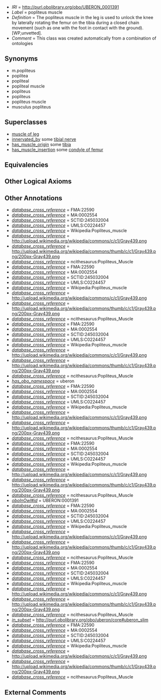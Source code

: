  * *IRI* = http://purl.obolibrary.org/obo/UBERON_0001391
 * *Label* = popliteus muscle
 * *Definition* = The popliteus muscle in the leg is used to unlock the knee by laterally rotating the femur on the tibia during a closed chain movement (such as one with the foot in contact with the ground). [WP,unvetted].
 * *Comment* = This class was created automatically from a combination of ontologies

## Synonyms

 * m.popliteus
 * poplitea
 * popliteal
 * popliteal muscle
 * popliteus
 * popliteus
 * popliteus muscle
 * musculus popliteus

## Superclasses

 * [muscle of leg](../../UBERON/83/UBERON_0001383.md)
 * [innervated_by](../../RO/05/RO_0002005.md) some [tibial nerve](../../UBERON/23/UBERON_0001323.md)
 * [has_muscle_origin](../../RO/72/RO_0002372.md) some [tibia](../../UBERON/79/UBERON_0000979.md)
 * [has_muscle_insertion](../../RO/73/RO_0002373.md) some [condyle of femur](../../UBERON/80/UBERON_0009980.md)

## Equivalencies


## Other Logical Axioms


## Other Annotations

 * *[database_cross_reference](../../ef/oboInOwl#hasDbXref.md)* = FMA:22590
 * *[database_cross_reference](../../ef/oboInOwl#hasDbXref.md)* = MA:0002554
 * *[database_cross_reference](../../ef/oboInOwl#hasDbXref.md)* = SCTID:245032004
 * *[database_cross_reference](../../ef/oboInOwl#hasDbXref.md)* = UMLS:C0224457
 * *[database_cross_reference](../../ef/oboInOwl#hasDbXref.md)* = Wikipedia:Popliteus_muscle
 * *[database_cross_reference](../../ef/oboInOwl#hasDbXref.md)* = http://upload.wikimedia.org/wikipedia/commons/c/c1/Gray439.png
 * *[database_cross_reference](../../ef/oboInOwl#hasDbXref.md)* = http://upload.wikimedia.org/wikipedia/commons/thumb/c/c1/Gray439.png/200px-Gray439.png
 * *[database_cross_reference](../../ef/oboInOwl#hasDbXref.md)* = ncithesaurus:Popliteus_Muscle
 * *[database_cross_reference](../../ef/oboInOwl#hasDbXref.md)* = FMA:22590
 * *[database_cross_reference](../../ef/oboInOwl#hasDbXref.md)* = MA:0002554
 * *[database_cross_reference](../../ef/oboInOwl#hasDbXref.md)* = SCTID:245032004
 * *[database_cross_reference](../../ef/oboInOwl#hasDbXref.md)* = UMLS:C0224457
 * *[database_cross_reference](../../ef/oboInOwl#hasDbXref.md)* = Wikipedia:Popliteus_muscle
 * *[database_cross_reference](../../ef/oboInOwl#hasDbXref.md)* = http://upload.wikimedia.org/wikipedia/commons/c/c1/Gray439.png
 * *[database_cross_reference](../../ef/oboInOwl#hasDbXref.md)* = http://upload.wikimedia.org/wikipedia/commons/thumb/c/c1/Gray439.png/200px-Gray439.png
 * *[database_cross_reference](../../ef/oboInOwl#hasDbXref.md)* = ncithesaurus:Popliteus_Muscle
 * *[database_cross_reference](../../ef/oboInOwl#hasDbXref.md)* = FMA:22590
 * *[database_cross_reference](../../ef/oboInOwl#hasDbXref.md)* = MA:0002554
 * *[database_cross_reference](../../ef/oboInOwl#hasDbXref.md)* = SCTID:245032004
 * *[database_cross_reference](../../ef/oboInOwl#hasDbXref.md)* = UMLS:C0224457
 * *[database_cross_reference](../../ef/oboInOwl#hasDbXref.md)* = Wikipedia:Popliteus_muscle
 * *[database_cross_reference](../../ef/oboInOwl#hasDbXref.md)* = http://upload.wikimedia.org/wikipedia/commons/c/c1/Gray439.png
 * *[database_cross_reference](../../ef/oboInOwl#hasDbXref.md)* = http://upload.wikimedia.org/wikipedia/commons/thumb/c/c1/Gray439.png/200px-Gray439.png
 * *[database_cross_reference](../../ef/oboInOwl#hasDbXref.md)* = ncithesaurus:Popliteus_Muscle
 * *[has_obo_namespace](../../ce/oboInOwl#hasOBONamespace.md)* = uberon
 * *[database_cross_reference](../../ef/oboInOwl#hasDbXref.md)* = FMA:22590
 * *[database_cross_reference](../../ef/oboInOwl#hasDbXref.md)* = MA:0002554
 * *[database_cross_reference](../../ef/oboInOwl#hasDbXref.md)* = SCTID:245032004
 * *[database_cross_reference](../../ef/oboInOwl#hasDbXref.md)* = UMLS:C0224457
 * *[database_cross_reference](../../ef/oboInOwl#hasDbXref.md)* = Wikipedia:Popliteus_muscle
 * *[database_cross_reference](../../ef/oboInOwl#hasDbXref.md)* = http://upload.wikimedia.org/wikipedia/commons/c/c1/Gray439.png
 * *[database_cross_reference](../../ef/oboInOwl#hasDbXref.md)* = http://upload.wikimedia.org/wikipedia/commons/thumb/c/c1/Gray439.png/200px-Gray439.png
 * *[database_cross_reference](../../ef/oboInOwl#hasDbXref.md)* = ncithesaurus:Popliteus_Muscle
 * *[database_cross_reference](../../ef/oboInOwl#hasDbXref.md)* = FMA:22590
 * *[database_cross_reference](../../ef/oboInOwl#hasDbXref.md)* = MA:0002554
 * *[database_cross_reference](../../ef/oboInOwl#hasDbXref.md)* = SCTID:245032004
 * *[database_cross_reference](../../ef/oboInOwl#hasDbXref.md)* = UMLS:C0224457
 * *[database_cross_reference](../../ef/oboInOwl#hasDbXref.md)* = Wikipedia:Popliteus_muscle
 * *[database_cross_reference](../../ef/oboInOwl#hasDbXref.md)* = http://upload.wikimedia.org/wikipedia/commons/c/c1/Gray439.png
 * *[database_cross_reference](../../ef/oboInOwl#hasDbXref.md)* = http://upload.wikimedia.org/wikipedia/commons/thumb/c/c1/Gray439.png/200px-Gray439.png
 * *[database_cross_reference](../../ef/oboInOwl#hasDbXref.md)* = ncithesaurus:Popliteus_Muscle
 * *[oboInOwl#id](../../id/oboInOwl#id.md)* = UBERON:0001391
 * *[database_cross_reference](../../ef/oboInOwl#hasDbXref.md)* = FMA:22590
 * *[database_cross_reference](../../ef/oboInOwl#hasDbXref.md)* = MA:0002554
 * *[database_cross_reference](../../ef/oboInOwl#hasDbXref.md)* = SCTID:245032004
 * *[database_cross_reference](../../ef/oboInOwl#hasDbXref.md)* = UMLS:C0224457
 * *[database_cross_reference](../../ef/oboInOwl#hasDbXref.md)* = Wikipedia:Popliteus_muscle
 * *[database_cross_reference](../../ef/oboInOwl#hasDbXref.md)* = http://upload.wikimedia.org/wikipedia/commons/c/c1/Gray439.png
 * *[database_cross_reference](../../ef/oboInOwl#hasDbXref.md)* = http://upload.wikimedia.org/wikipedia/commons/thumb/c/c1/Gray439.png/200px-Gray439.png
 * *[database_cross_reference](../../ef/oboInOwl#hasDbXref.md)* = ncithesaurus:Popliteus_Muscle
 * *[database_cross_reference](../../ef/oboInOwl#hasDbXref.md)* = FMA:22590
 * *[database_cross_reference](../../ef/oboInOwl#hasDbXref.md)* = MA:0002554
 * *[database_cross_reference](../../ef/oboInOwl#hasDbXref.md)* = SCTID:245032004
 * *[database_cross_reference](../../ef/oboInOwl#hasDbXref.md)* = UMLS:C0224457
 * *[database_cross_reference](../../ef/oboInOwl#hasDbXref.md)* = Wikipedia:Popliteus_muscle
 * *[database_cross_reference](../../ef/oboInOwl#hasDbXref.md)* = http://upload.wikimedia.org/wikipedia/commons/c/c1/Gray439.png
 * *[database_cross_reference](../../ef/oboInOwl#hasDbXref.md)* = http://upload.wikimedia.org/wikipedia/commons/thumb/c/c1/Gray439.png/200px-Gray439.png
 * *[database_cross_reference](../../ef/oboInOwl#hasDbXref.md)* = ncithesaurus:Popliteus_Muscle
 * *[in_subset](../../et/oboInOwl#inSubset.md)* = http://purl.obolibrary.org/obo/uberon/core#uberon_slim
 * *[database_cross_reference](../../ef/oboInOwl#hasDbXref.md)* = FMA:22590
 * *[database_cross_reference](../../ef/oboInOwl#hasDbXref.md)* = MA:0002554
 * *[database_cross_reference](../../ef/oboInOwl#hasDbXref.md)* = SCTID:245032004
 * *[database_cross_reference](../../ef/oboInOwl#hasDbXref.md)* = UMLS:C0224457
 * *[database_cross_reference](../../ef/oboInOwl#hasDbXref.md)* = Wikipedia:Popliteus_muscle
 * *[database_cross_reference](../../ef/oboInOwl#hasDbXref.md)* = http://upload.wikimedia.org/wikipedia/commons/c/c1/Gray439.png
 * *[database_cross_reference](../../ef/oboInOwl#hasDbXref.md)* = http://upload.wikimedia.org/wikipedia/commons/thumb/c/c1/Gray439.png/200px-Gray439.png
 * *[database_cross_reference](../../ef/oboInOwl#hasDbXref.md)* = ncithesaurus:Popliteus_Muscle

## External Comments

